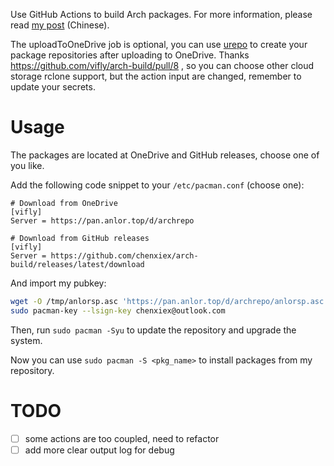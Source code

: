 Use GitHub Actions to build Arch packages.
For more information, please read [my post](https://viflythink.com/Use_GitHubActions_to_build_AUR/) (Chinese).

The uploadToOneDrive job is optional, you can use [urepo](https://github.com/vifly/urepo) to create your package repositories after uploading to OneDrive. Thanks https://github.com/vifly/arch-build/pull/8 , so you can choose other cloud storage rclone support, but the action input are changed, remember to update your secrets.

# Usage
The packages are located at OneDrive and GitHub releases, choose one of you like.

Add the following code snippet to your `/etc/pacman.conf` (choose one):

```
# Download from OneDrive
[vifly]
Server = https://pan.anlor.top/d/archrepo
```

```
# Download from GitHub releases
[vifly]
Server = https://github.com/chenxiex/arch-build/releases/latest/download
```

And import my pubkey:

```Bash
wget -O /tmp/anlorsp.asc 'https://pan.anlor.top/d/archrepo/anlorsp.asc' && sudo pacman-key --add /tmp/anlorsp.asc
sudo pacman-key --lsign-key chenxiex@outlook.com
```

Then, run `sudo pacman -Syu` to update the repository and upgrade the system.

Now you can use `sudo pacman -S <pkg_name>` to install packages from my repository.

# TODO
- [ ] some actions are too coupled, need to refactor
- [ ] add more clear output log for debug
